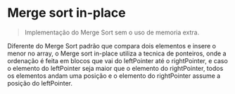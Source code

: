 # Merge sort in-place
> Implementação do Merge Sort sem o uso de memoria extra.

Diferente do Merge Sort padrão que compara dois elementos e insere o menor no array, o Merge sort in-place utiliza a tecnica de ponteiros, onde a ordenação é feita em blocos que vai do leftPointer até o rightPointer, e caso o elemento do leftPointer seja maior que o elemento do rightPointer, todos os elementos andam uma posição e o elemento do rightPointer assume a posição do leftPointer. 
